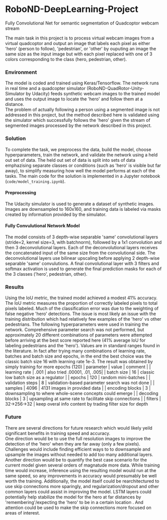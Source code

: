 # RoboND-DeepLearning-Project
Fully Convolutional Net for semantic segmentation of Quadcoptor webcam stream

The main task in this project is to process virtual webcam images from a virtual quadcoptor and output an image that labels each pixel as either 'hero' (person to follow), 'pedestrian', or 'other' by ouputing an image the same size as the input image but with each pixel replaced with one of 3 colors corresponding to the class (hero, pedestrian, other).

### Environment
The model is coded and trained using Keras/Tensorflow. The network runs in real time and a quadcopter simulator (RoboND-QuadRotor-Unity-Simulator by Udacity) feeds synthetic webcam images to the trained model and uses the output image to locate the 'hero' and follow them at a distance.  
The problem of actually following a person using a segmented image is not addressed in this project, but the method described here is validated using the simulator which successfully follows the 'hero' given the stream of segmented images processed by the network described in this project.

### Solution
To complete the task, we preprocess the data, build the model, choose hyperparameters, train the network, and validate the network using a held out set of data.  The held out set of data is split into sets of data emphazising separate classes or conditions (such as 'hero' is visible but far away), to simplify measuring how well the model performs at each of the tasks.
The main code for the solution is implemented in a Jupyter notebook (`code/model_training.ipynb`).
#### Preprocessing
The Udacity simulator is used to generate a dataset of synthetic images. Images are downsampled to 160x160, and training data is labeled via masks created by information provided by the simulator.
#### Fully Convulutional Network Model
The model consists of 3 depth-wise separable 'same' convolutional layers (stride=2, kernel size=3, with batchnorm), followed by a 1x1 convolution and then 3 deconvolutional layers.  Each of the deconvolutional layers receives the concatenated input of the same size from the convolutional side.  The deconvolutional layers use bilinear upscaling before applying 2 depth-wise separable 'same' convulutions. A final convolutional layer with 3 filters and softmax activation is used to generate the final prediction masks for each of the 3 classes ('hero', pedestrian, other).

### Results
Using the IoU metric, the trained model achieved a modest 41% accuracy. The IoU metric measures the proportion of correctly labeled pixels to total pixels labeled.
Much of the classification error was due to the weighting of false negative 'hero' detections.  The issue is most likely an issue with the training distribution which had relatively few examples of the 'hero' vs other pedestrians.
The following hyperparameters were used in training the network.  Comprehensive parameter search was not performed, but approximately 20 different combinations of parameters were attempted before arriving at the best score reported here (41% average IoU for labeling pedestrians and the 'hero').  Values are in standard ranges found in the literature. In fact after trying many combinations of learning rate, batches and batch size and epochs, in the end the best choice was the classic batch size 16 with learning rate 1e-3. The result was obtained by simply training for more epochs (120)
| parameter | value | comment |
| learning rate | .001 | also tried .00001, .01, .005|
| batch size | 16 | classic low batch size as a regulator |
| epochs | 120 | random mini-batches |
| validation steps | 8 | validation-based parameter search was not done |
| samples | 4096 | 4131 images in provided data |
| encoding blocks | 3 | downsampling to where whole-scene concepts could emerge |
| decoding blocks | 3 | upsampling at same rate to facilitate skip connections |
| filters | 32->256->32 | keep overal info content by trading filter size for depth

### Future 
There are several directions for future research which would likely yeild significant benefits in training speed and accuracy.  
One direction would be to use the full resolution images to improve the detection of the 'hero' when they are far away (only a few pixels).  Challenges would include finding efficient ways to to downsample and upsample the images without needed to add too many additional layers.
Another direction would be to quantify the best case scenario for the current model given several orders of magnatude more data.  While training time would increase, inference using the resulting model would run at the same speed, so any improvements in accuracy would presumably be well worth the training.
Additionally, the model itself could be rearchitectured to use skip connections more sparingly, and regularization/dropout and other common layers could assist in improving the model.  LSTM layers could potentially help stabilize the model for the hero at far distances by 'remembering'/expecting the 'hero' to be in a certain location .   And attention could be used to make the skip connections more focused on areas of interest.
